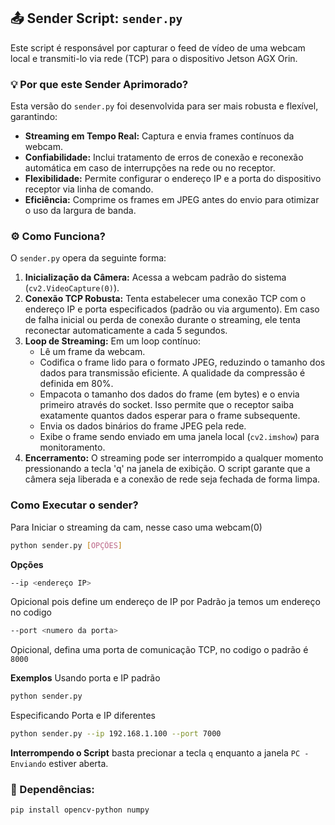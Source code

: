 ## 📤 Sender Script: `sender.py`

Este script é responsável por capturar o feed de vídeo de uma webcam local e transmiti-lo via rede (TCP) para o dispositivo Jetson AGX Orin.

### 💡 Por que este Sender Aprimorado?

Esta versão do `sender.py` foi desenvolvida para ser mais robusta e flexível, garantindo:
* **Streaming em Tempo Real:** Captura e envia frames contínuos da webcam.
* **Confiabilidade:** Inclui tratamento de erros de conexão e reconexão automática em caso de interrupções na rede ou no receptor.
* **Flexibilidade:** Permite configurar o endereço IP e a porta do dispositivo receptor via linha de comando.
* **Eficiência:** Comprime os frames em JPEG antes do envio para otimizar o uso da largura de banda.

### ⚙️ Como Funciona?

O `sender.py` opera da seguinte forma:
1.  **Inicialização da Câmera:** Acessa a webcam padrão do sistema (`cv2.VideoCapture(0)`).
2.  **Conexão TCP Robusta:** Tenta estabelecer uma conexão TCP com o endereço IP e porta especificados (padrão ou via argumento). Em caso de falha inicial ou perda de conexão durante o streaming, ele tenta reconectar automaticamente a cada 5 segundos.
3.  **Loop de Streaming:** Em um loop contínuo:
    * Lê um frame da webcam.
    * Codifica o frame lido para o formato JPEG, reduzindo o tamanho dos dados para transmissão eficiente. A qualidade da compressão é definida em 80%.
    * Empacota o tamanho dos dados do frame (em bytes) e o envia primeiro através do socket. Isso permite que o receptor saiba exatamente quantos dados esperar para o frame subsequente.
    * Envia os dados binários do frame JPEG pela rede.
    * Exibe o frame sendo enviado em uma janela local (`cv2.imshow`) para monitoramento.
4.  **Encerramento:** O streaming pode ser interrompido a qualquer momento pressionando a tecla 'q' na janela de exibição. O script garante que a câmera seja liberada e a conexão de rede seja fechada de forma limpa.

### Como Executar o sender?
Para Iniciar o streaming da cam, nesse caso uma webcam(0)

```bash
python sender.py [OPÇÕES]
```
**Opções** 
```bash
--ip <endereço IP>
```
Opicional pois define um endereço de IP por Padrão ja temos um endereço no codigo

```bash
--port <numero da porta>
```
Opicional, defina uma porta de comunicação TCP, no codigo o padrão é `8000`

**Exemplos**
Usando porta e IP padrão
```bash
python sender.py
```

Especificando Porta e IP diferentes
```bash 
python sender.py --ip 192.168.1.100 --port 7000
```
**Interrompendo o Script**
basta precionar a tecla `q` enquanto a janela `PC - Enviando` estiver aberta.

### 🔧 Dependências:
```bash
pip install opencv-python numpy